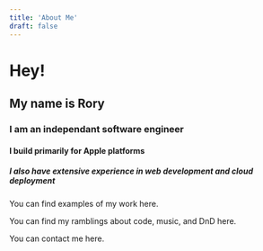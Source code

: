 ```yaml
---
title: 'About Me'
draft: false
---
```


# Hey!

## My name is Rory

### I am an independant software engineer

#### I build primarily for Apple platforms

##### I also have extensive experience in web development and cloud deployment

You can find examples of my work here.

You can find my ramblings about code, music, and DnD here.

You can contact me here.